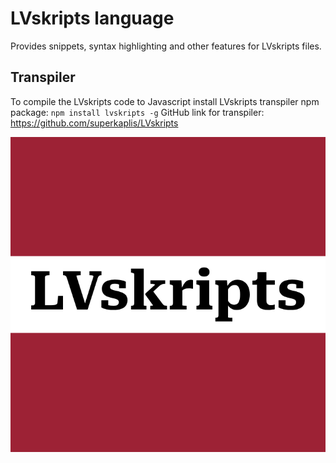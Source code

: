 # LVskripts language
Provides snippets, syntax highlighting and other features for LVskripts files.
## Transpiler
To compile the LVskripts code to Javascript install LVskripts transpiler npm package: 
    ```npm install lvskripts -g```
    GitHub link for transpiler: https://github.com/superkaplis/LVskripts
  
  
  
  ![LVskripts logo](./icons/icon.png) 